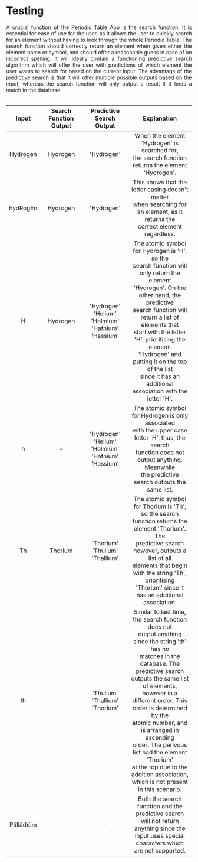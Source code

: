 # Testing
<div style="text-align: justify"> A crucial function of the Periodic Table App is the search function. It is essential for ease of use for the user, as it allows
the user to quickly search for an element without having to look through the whole Periodic Table. The search function
should correctly return an element when given either the element name or symbol, and should offer a reasonable
guess in case of an incorrect spelling. It will ideally contain a functioning predictive search algorithm which will offer
the user with predictions of which element the user wants to search for based on the current input. The advantage of
the predictive search is that it will offer multiple possible outputs based on the input, whereas the search function will
only output a result if it finds a match in the database. </div>

<br>

| Input | Search Function Output | Predictive Search Output | Explanation |
|:------:|:------:|:------:|:------:|
| Hydrogen | Hydrogen | 'Hydrogen' | When the element 'Hydrogen' is searched for, <br> the search function returns the element 'Hydrogen'. |
| hydRogEn   | Hydrogen  | 'Hydrogen' | This shows that the letter casing doesn't matter <br> when searching for an element, as it returns the <br> correct element regardless. |
| H   | Hydrogen  | 'Hydrogen' <br> 'Helium' <br> 'Holmium' <br> 'Hafnium' <br> 'Hassium' | The atomic symbol for Hydrogen is 'H', so the <br> search function will only return the element <br> 'Hydrogen'. On the other hand, the predictive <br> search function will return a list of elements that <br> start with the letter 'H', prioritising the element <br> 'Hydrogen' and putting it on the top of the list <br> since it has an additional association with the <br> letter 'H'.  |
| h   | -  | 'Hydrogen' <br> 'Helium' <br> 'Holmium' <br> 'Hafnium' <br> 'Hassium'  | The atomic symbol for Hydrogen is only associated <br> with the upper case letter 'H', thus, the search <br> function does not output anything. Meanwhile <br> the predictive search outputs the same list. |
| Th   | Thorium  | 'Thorium' <br> 'Thulium' <br> 'Thallium'  | The atomic symbol for Thorium is 'Th', so the search<br> function returns the element 'Thorium'. The <br> predictive search however, outputs a list of all <br> elements that begin with the string 'Th', prioritising <br> 'Thorium' since it has an additional association.  |
| th   | -  | 'Thulium' <br> 'Thallium' <br> 'Thorium'  | Similar to last time, the search function does not <br> output anything since the string 'th' has no <br> matches in the database. The predictive search <br> outputs the same list of elements, however in a <br> different order. This order is determined by the <br> atomic number, and is arranged in ascending <br> order. The perivous list had the element 'Thorium' <br> at the top due to the addition association, <br> which is not present in this scenario.|
| P&#226;ll&#227;d&#239;&#249;m  | -  | -  | Both the search function and the predictive search <br> will not return anything since the input uses special<br> characters which are not supported. |

